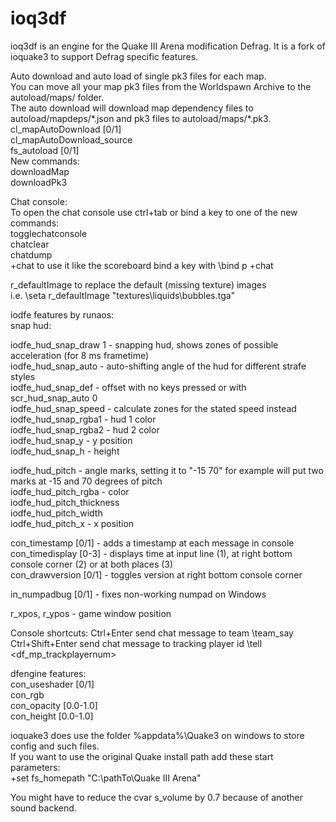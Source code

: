ioq3df
======

ioq3df is an engine for the Quake III Arena modification Defrag. It is a fork of ioquake3 to support Defrag specific features.

Auto download and auto load of single pk3 files for each map.  
You can move all your map pk3 files from the Worldspawn Archive to the autoload/maps/ folder.  
The auto download will download map dependency files to autoload/mapdeps/\*.json and pk3 files to autoload/maps/\*.pk3.  
cl_mapAutoDownload 		[0/1]  
cl_mapAutoDownload\_source  
fs_autoload 			[0/1]  
New commands:  
downloadMap <filename>  
downloadPk3 <filename>


Chat console:  
To open the chat console use ctrl+tab or bind a key to one of the new commands:  
togglechatconsole  
chatclear  
chatdump  
+chat		to use it like the scoreboard bind a key with \bind p +chat


r_defaultImage to replace the default (missing texture) images  
i.e. \seta r_defaultImage "textures\liquids\bubbles.tga"

iodfe features by runaos:  
snap hud:

iodfe_hud\_snap_draw 1	- snapping hud, shows zones of possible acceleration (for 8 ms frametime)  
iodfe_hud\_snap_auto	- auto-shifting angle of the hud for different strafe styles  
iodfe_hud\_snap_def	- offset with no keys pressed or with scr_hud_snap_auto 0  
iodfe_hud\_snap_speed	- calculate zones for the stated speed instead  
iodfe_hud\_snap_rgba1	- hud 1 color  
iodfe_hud\_snap_rgba2	- hud 2 color  
iodfe_hud\_snap_y	- y position  
iodfe_hud\_snap_h	- height  

iodfe_hud\_pitch		- angle marks, setting it to "-15 70" for example will put two marks at -15 and 70 degrees of pitch   
iodfe_hud\_pitch_rgba	- color  
iodfe_hud\_pitch_thickness  
iodfe_hud\_pitch_width  
iodfe_hud\_pitch_x	- x position  

con_timestamp [0/1]	- adds a timestamp at each message in console  
con_timedisplay [0-3]	- displays time at input line (1), at right bottom console corner (2) or at both places (3)  
con_drawversion [0/1]	- toggles version at right bottom console corner  

in_numpadbug [0/1] 	- fixes non-working numpad on Windows  

r_xpos, r_ypos		- game window position  

Console shortcuts:
Ctrl+Enter 		send chat message to team \team_say
Ctrl+Shift+Enter 		send chat message to tracking player id \tell <df_mp_trackplayernum>

dfengine features:  
con_useshader [0/1]  
con_rgb  
con_opacity [0.0-1.0]  
con_height  [0.0-1.0]  


ioquake3 does use the folder %appdata%\Quake3 on windows to store config and such files.  
If you want to use the original Quake install path add these start parameters:  
+set fs_homepath "C:\pathTo\Quake III Arena"  

You might have to reduce the cvar s_volume by 0.7 because of another sound backend.  
